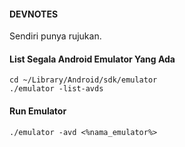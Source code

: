 #### DEVNOTES
Sendiri punya rujukan.

#### List Segala Android Emulator Yang Ada
```
cd ~/Library/Android/sdk/emulator
./emulator -list-avds
```

#### Run Emulator
```
./emulator -avd <%nama_emulator%>
```
